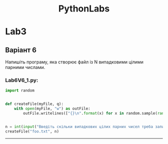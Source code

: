 <h1 align="center">PythonLabs</h1>
<p align="center">
</p>

# Lab3
## Варіант 6
Напишіть програму, яка створює файл із N випадковими цілими парними числами.

### Lab6V6_1.py:
```python
import random


def createFile(myFile, q):
    with open(myFile, "w") as outFile:
        outFile.writelines(["{}\n".format(x) for x in random.sample(range(0, 101, 2), q)])


n = int(input("Введіть скільки випадкових цілих парних чисел треба записати у файл\n"))
createFile("foo.txt", n)
```
---

